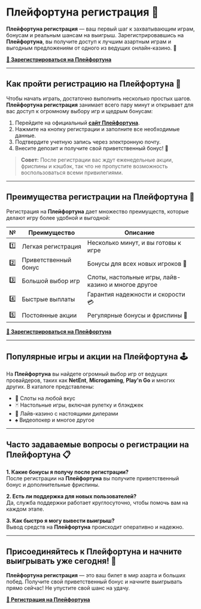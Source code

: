 # Плейфортуна регистрация 🎰

**Плейфортуна регистрация** — ваш первый шаг к захватывающим играм, бонусам и реальным шансам на выигрыш. Зарегистрировавшись на **Плейфортуна**, вы получите доступ к лучшим азартным играм и выгодным предложениям от одного из ведущих онлайн-казино. 🤑

[**🔗 Зарегистрироваться на Плейфортуна**](https://fortunapromo.net/alt/playfortuna/registration?0dc4a9362a71feb7e3f165fb8e766f70)

---

## Как пройти регистрацию на Плейфортуна 🌟

Чтобы начать играть, достаточно выполнить несколько простых шагов. **Плейфортуна регистрация** занимает всего пару минут и открывает для вас доступ к огромному выбору игр и щедрым бонусам:

1. Перейдите на официальный [**сайт Плейфортуна**](https://fortunapromo.net/alt/playfortuna/registration?0dc4a9362a71feb7e3f165fb8e766f70).
2. Нажмите на кнопку регистрации и заполните все необходимые данные.
3. Подтвердите учетную запись через электронную почту.
4. Внесите депозит и получите свой приветственный бонус! 🎁

> **Совет:** После регистрации вас ждут еженедельные акции, фриспины и кэшбэк, так что не пропустите возможность воспользоваться всеми привилегиями.

---

## Преимущества регистрации на Плейфортуна 🎲

Регистрация на **Плейфортуна** дает множество преимуществ, которые делают игру более удобной и выгодной:

| № | Преимущество | Описание |
|---|--------------|----------|
| 1️⃣ | Легкая регистрация | Несколько минут, и вы готовы к игре |
| 2️⃣ | Приветственный бонус | Бонусы для всех новых игроков 🎁 |
| 3️⃣ | Большой выбор игр | Слоты, настольные игры, лайв-казино и многое другое |
| 4️⃣ | Быстрые выплаты | Гарантия надежности и скорости 💳 |
| 5️⃣ | Постоянные акции | Регулярные бонусы и фриспины 🔄 |

[**🔗 Зарегистрироваться на Плейфортуна**](https://fortunapromo.net/alt/playfortuna/registration?0dc4a9362a71feb7e3f165fb8e766f70)

---

## Популярные игры и акции на Плейфортуна 🕹️

На **Плейфортуна** вы найдете огромный выбор игр от ведущих провайдеров, таких как **NetEnt**, **Microgaming**, **Play'n Go** и многих других. В каталоге представлены:

- 🎰 Слоты на любой вкус
- 🃏 Настольные игры, включая рулетку и блэкджек
- 🎥 Лайв-казино с настоящими дилерами
- ♠️ Видеопокер и многое другое

---

## Часто задаваемые вопросы о регистрации на Плейфортуна 📋

**1. Какие бонусы я получу после регистрации?**  
После регистрации на **Плейфортуна** вы получите приветственный бонус и дополнительные фриспины.

**2. Есть ли поддержка для новых пользователей?**  
Да, служба поддержки работает круглосуточно, чтобы помочь вам на каждом этапе.

**3. Как быстро я могу вывести выигрыш?**  
Вывод средств на **Плейфортуна** происходит оперативно и надежно.

---

## Присоединяйтесь к Плейфортуна и начните выигрывать уже сегодня! 🎉

**Плейфортуна регистрация** — это ваш билет в мир азарта и больших побед. Получите свой приветственный бонус и начните выигрывать прямо сейчас! Не упустите свой шанс на удачу.

[**🔗 Регистрация на Плейфортуна**](https://fortunapromo.net/alt/playfortuna/registration?0dc4a9362a71feb7e3f165fb8e766f70)
